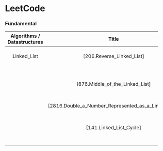 # LeetCode

### Fundamental

| Algorithms / Datastructures|               Title                                 |         Method      |  Time-Complexity  | Spatial-Complexity | Difficulty | Languages | Link |            
| :-------------------------:| :-------------------------------------------------: | :-----------------: | :---------------: |  :--------------:  | :--------: | :-------: | :--: |
|        Linked_List         |       [206.Reverse_Linked_List]                     |  In-place pointers  |       O(N)        |        O(1)        |     Easy   |   Python  |(https://github.com/simonyang0608/LeetCode/blob/main/Linked_List/206.Reverse_Linked_List/Python/206.Reverse_Linked_List.py)|
|                            |                                                     |                     |                   |                    |            |   C++     |(https://github.com/simonyang0608/LeetCode/blob/main/Linked_List/206.Reverse_Linked_List/C%2B%2B/206.Reverse_Linked_List.cpp)|
|                            |     [876.Middle_of_the_Linked_List]                 |  In-place pointers  |     O(N // 2)     |        O(1)        |     Easy   |   Python  |(https://github.com/simonyang0608/LeetCode/blob/main/Linked_List/876.Middle_of_the_Linked%20List/Python/876.Middle_of_the_Linked_List.py)|
|                            |                                                     |                     |                   |                    |            |   C++     |(https://github.com/simonyang0608/LeetCode/blob/main/Linked_List/876.Middle_of_the_Linked%20List/C%2B%2B/876.Middle_of_the_Linked_List.cpp)|
|                            | [2816.Double_a_Number_Represented_as_a_Linked_List] |  Greedy             |     O(N)          |       O(N)         |    Medium  |Python |(https://github.com/simonyang0608/LeetCode/blob/main/Linked_List/2816.Double_a_Number_Represented_as_a_Linked_List/Python/2816.Double_a_Number_Represented_as_a_Linked_List.py)|
|                            |                                                     |                     |                   |                    |                   |C++    |(https://github.com/simonyang0608/LeetCode/blob/main/Linked_List/2816.Double_a_Number_Represented_as_a_Linked_List/C%2B%2B/2816.Double_a_Number_Represented_as_a_Linked_List.cpp)|
|                            |              [141.Linked_List_Cycle]               |   In-place pointers |     O(N // 2)     |      O(1)          |   Easy     |      Python  |(https://github.com/simonyang0608/LeetCode/blob/main/Linked_List/141.Linked_List_Cycle/Python/141.Linked_List_Cycle.py)|
|                            |                                                     |                     |                   |                    |            |      C++     |(https://github.com/simonyang0608/LeetCode/blob/main/Linked_List/141.Linked_List_Cycle/C%2B%2B/141.Linked_List_Cycle.cpp)|
